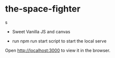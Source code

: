 # the-space-fighter

s

- Sweet Vanilla JS and canvas

- run npm run start script to start the local serve

Open [http://localhost:3000](http://localhost:3000) to view it in the browser.

